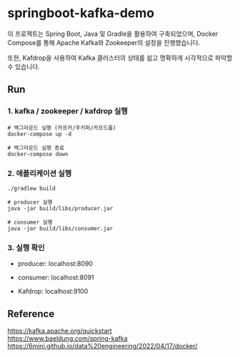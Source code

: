 # springboot-kafka-demo

이 프로젝트는 Spring Boot, Java 및 Gradle을 활용하여 구축되었으며, Docker Compose를 통해 Apache Kafka와 Zookeeper의 설정을 진행했습니다. 

또한, Kafdrop을 사용하여 Kafka 클러스터의 상태를 쉽고 명확하게 시각적으로 파악할 수 있습니다.


## Run

### 1. kafka / zookeeper / kafdrop 실행
```shell
# 백그라운드 실행 (카프카/주키퍼/카프드롭)
docker-compose up -d

# 백그라운드 실행 종료
docker-compose down
```
### 2. 애플리케이션 실행
```shell
./gradlew build

# producer 실행
java -jar build/libs/producer.jar

# consumer 실행
java -jar build/libs/consumer.jar
```

### 3. 실행 확인
- producer: localhost:8090

- consumer: localhost:8091

- Kafdrop: localhost:9100


## Reference
https://kafka.apache.org/quickstart \
https://www.baeldung.com/spring-kafka \
https://6mini.github.io/data%20engineering/2022/04/17/docker/
